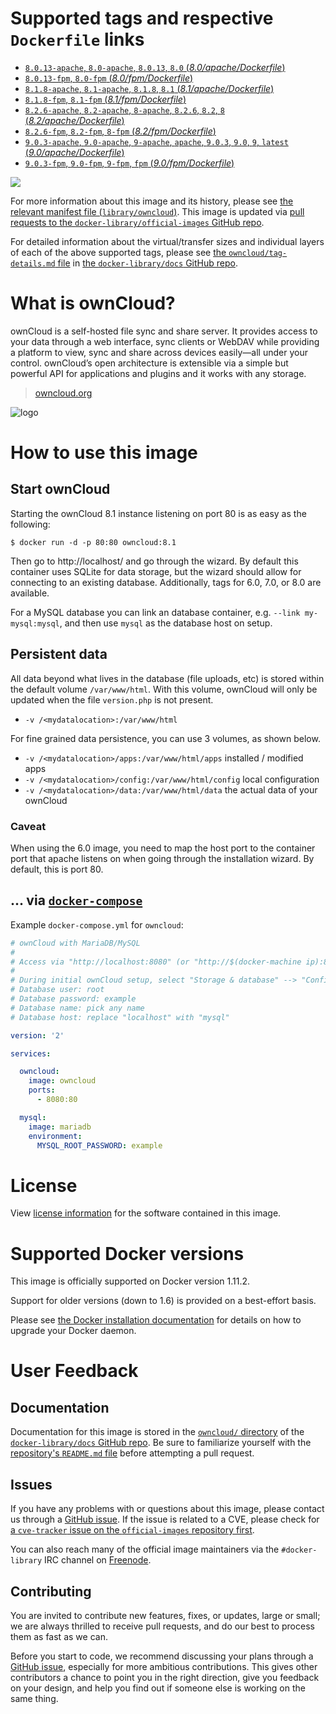 # Supported tags and respective `Dockerfile` links

-	[`8.0.13-apache`, `8.0-apache`, `8.0.13`, `8.0` (*8.0/apache/Dockerfile*)](https://github.com/docker-library/owncloud/blob/ad635b3fe661ca61cb4ba5c23f564f3201472a1b/8.0/apache/Dockerfile)
-	[`8.0.13-fpm`, `8.0-fpm` (*8.0/fpm/Dockerfile*)](https://github.com/docker-library/owncloud/blob/ad635b3fe661ca61cb4ba5c23f564f3201472a1b/8.0/fpm/Dockerfile)
-	[`8.1.8-apache`, `8.1-apache`, `8.1.8`, `8.1` (*8.1/apache/Dockerfile*)](https://github.com/docker-library/owncloud/blob/ad635b3fe661ca61cb4ba5c23f564f3201472a1b/8.1/apache/Dockerfile)
-	[`8.1.8-fpm`, `8.1-fpm` (*8.1/fpm/Dockerfile*)](https://github.com/docker-library/owncloud/blob/ad635b3fe661ca61cb4ba5c23f564f3201472a1b/8.1/fpm/Dockerfile)
-	[`8.2.6-apache`, `8.2-apache`, `8-apache`, `8.2.6`, `8.2`, `8` (*8.2/apache/Dockerfile*)](https://github.com/docker-library/owncloud/blob/ad635b3fe661ca61cb4ba5c23f564f3201472a1b/8.2/apache/Dockerfile)
-	[`8.2.6-fpm`, `8.2-fpm`, `8-fpm` (*8.2/fpm/Dockerfile*)](https://github.com/docker-library/owncloud/blob/ad635b3fe661ca61cb4ba5c23f564f3201472a1b/8.2/fpm/Dockerfile)
-	[`9.0.3-apache`, `9.0-apache`, `9-apache`, `apache`, `9.0.3`, `9.0`, `9`, `latest` (*9.0/apache/Dockerfile*)](https://github.com/docker-library/owncloud/blob/ad635b3fe661ca61cb4ba5c23f564f3201472a1b/9.0/apache/Dockerfile)
-	[`9.0.3-fpm`, `9.0-fpm`, `9-fpm`, `fpm` (*9.0/fpm/Dockerfile*)](https://github.com/docker-library/owncloud/blob/ad635b3fe661ca61cb4ba5c23f564f3201472a1b/9.0/fpm/Dockerfile)

[![](https://badge.imagelayers.io/owncloud:latest.svg)](https://imagelayers.io/?images=owncloud:8.0.13-apache,owncloud:8.0.13-fpm,owncloud:8.1.8-apache,owncloud:8.1.8-fpm,owncloud:8.2.6-apache,owncloud:8.2.6-fpm,owncloud:9.0.3-apache,owncloud:9.0.3-fpm)

For more information about this image and its history, please see [the relevant manifest file (`library/owncloud`)](https://github.com/docker-library/official-images/blob/master/library/owncloud). This image is updated via [pull requests to the `docker-library/official-images` GitHub repo](https://github.com/docker-library/official-images/pulls?q=label%3Alibrary%2Fowncloud).

For detailed information about the virtual/transfer sizes and individual layers of each of the above supported tags, please see [the `owncloud/tag-details.md` file](https://github.com/docker-library/docs/blob/master/owncloud/tag-details.md) in [the `docker-library/docs` GitHub repo](https://github.com/docker-library/docs).

# What is ownCloud?

ownCloud is a self-hosted file sync and share server. It provides access to your data through a web interface, sync clients or WebDAV while providing a platform to view, sync and share across devices easily—all under your control. ownCloud’s open architecture is extensible via a simple but powerful API for applications and plugins and it works with any storage.

> [owncloud.org](https://owncloud.org/)

![logo](https://raw.githubusercontent.com/docker-library/docs/9d36b4ed7cabc35dbd3849272ba2bd7abe482172/owncloud/logo.png)

# How to use this image

## Start ownCloud

Starting the ownCloud 8.1 instance listening on port 80 is as easy as the following:

```console
$ docker run -d -p 80:80 owncloud:8.1
```

Then go to http://localhost/ and go through the wizard. By default this container uses SQLite for data storage, but the wizard should allow for connecting to an existing database. Additionally, tags for 6.0, 7.0, or 8.0 are available.

For a MySQL database you can link an database container, e.g. `--link my-mysql:mysql`, and then use `mysql` as the database host on setup.

## Persistent data

All data beyond what lives in the database (file uploads, etc) is stored within the default volume `/var/www/html`. With this volume, ownCloud will only be updated when the file `version.php` is not present.

-	`-v /<mydatalocation>:/var/www/html`

For fine grained data persistence, you can use 3 volumes, as shown below.

-	`-v /<mydatalocation>/apps:/var/www/html/apps` installed / modified apps
-	`-v /<mydatalocation>/config:/var/www/html/config` local configuration
-	`-v /<mydatalocation>/data:/var/www/html/data` the actual data of your ownCloud

### Caveat

When using the 6.0 image, you need to map the host port to the container port that apache listens on when going through the installation wizard. By default, this is port 80.

## ... via [`docker-compose`](https://github.com/docker/compose)

Example `docker-compose.yml` for `owncloud`:

```yaml
# ownCloud with MariaDB/MySQL
#
# Access via "http://localhost:8080" (or "http://$(docker-machine ip):8080" if using docker-machine)
#
# During initial ownCloud setup, select "Storage & database" --> "Configure the database" --> "MySQL/MariaDB"
# Database user: root
# Database password: example
# Database name: pick any name
# Database host: replace "localhost" with "mysql"

version: '2'

services:

  owncloud:
    image: owncloud
    ports:
      - 8080:80

  mysql:
    image: mariadb
    environment:
      MYSQL_ROOT_PASSWORD: example
```

# License

View [license information](https://owncloud.org/contribute/agreement/) for the software contained in this image.

# Supported Docker versions

This image is officially supported on Docker version 1.11.2.

Support for older versions (down to 1.6) is provided on a best-effort basis.

Please see [the Docker installation documentation](https://docs.docker.com/installation/) for details on how to upgrade your Docker daemon.

# User Feedback

## Documentation

Documentation for this image is stored in the [`owncloud/` directory](https://github.com/docker-library/docs/tree/master/owncloud) of the [`docker-library/docs` GitHub repo](https://github.com/docker-library/docs). Be sure to familiarize yourself with the [repository's `README.md` file](https://github.com/docker-library/docs/blob/master/README.md) before attempting a pull request.

## Issues

If you have any problems with or questions about this image, please contact us through a [GitHub issue](https://github.com/docker-library/owncloud/issues). If the issue is related to a CVE, please check for [a `cve-tracker` issue on the `official-images` repository first](https://github.com/docker-library/official-images/issues?q=label%3Acve-tracker).

You can also reach many of the official image maintainers via the `#docker-library` IRC channel on [Freenode](https://freenode.net).

## Contributing

You are invited to contribute new features, fixes, or updates, large or small; we are always thrilled to receive pull requests, and do our best to process them as fast as we can.

Before you start to code, we recommend discussing your plans through a [GitHub issue](https://github.com/docker-library/owncloud/issues), especially for more ambitious contributions. This gives other contributors a chance to point you in the right direction, give you feedback on your design, and help you find out if someone else is working on the same thing.
